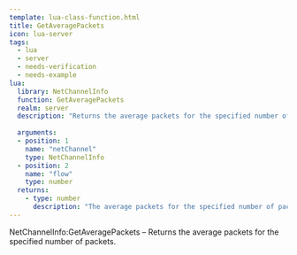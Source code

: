 ```yaml
---
template: lua-class-function.html
title: GetAveragePackets
icon: lua-server
tags:
  - lua
  - server
  - needs-verification
  - needs-example
lua:
  library: NetChannelInfo
  function: GetAveragePackets
  realm: server
  description: "Returns the average packets for the specified number of packets."
  
  arguments:
  - position: 1
    name: "netChannel"
    type: NetChannelInfo
  - position: 2
    name: "flow"
    type: number
  returns:
    - type: number
      description: "The average packets for the specified number of packets."
---
```


<div class="lua__search__keywords">
NetChannelInfo:GetAveragePackets &#x2013; Returns the average packets for the specified number of packets.
</div>
